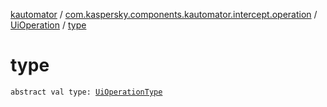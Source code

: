 [kautomator](../../index.md) / [com.kaspersky.components.kautomator.intercept.operation](../index.md) / [UiOperation](index.md) / [type](./type.md)

# type

`abstract val type: `[`UiOperationType`](../-ui-operation-type/index.md)